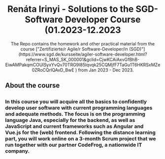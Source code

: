 <h1 align="center">Renáta Irinyi - Solutions to the SGD-Software Developer Course (01.2023-12.2023 </h1>


<div align="center">
The Repo contains the homework and other practical material from the course ["Zertifizierte/r Agile/r Software-Developer/in (SGD)"] (https://www.sgd.de/kursseite/agiler-software-developer.html?referrer=S_MAS_SK_000001&gclid=CjwKCAiAxvGfBhB-EiwAMPakqmCOUISyxYvQv70TRG9I85lqvqk25CQMjfF7TaGu1T6HKRSxMZe0ZRoCQrIQAvD_BwE
) from Jan 2023 - Dec 2023. 
</div>


<h2>About the course<h2>
<h3>In this course you will acquire all the basics to confidently develop user software with current programming languages and adequate methods. The focus is on the programming language Java, especially for the backend, as well as JavaScript and current frameworks such as Angular and Vue.js for the (web) frontend. Following the distance learning part, you will work online on a 3-month Scrum project that we run together with our partner CodeFrog, a nationwide IT company. 
<h3>



